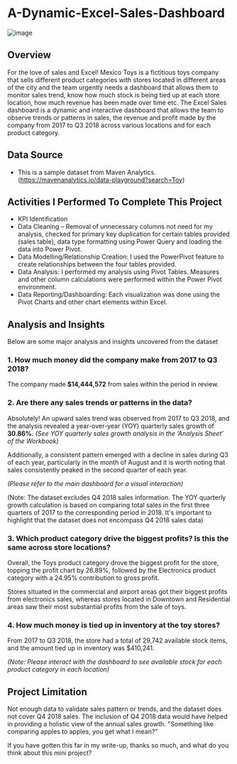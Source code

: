 # A-Dynamic-Excel-Sales-Dashboard


![image](https://github.com/NUgonna/A-Dynamic-Excel-Sales-Dashboard/assets/51289316/05e9f7b9-2fee-465c-a046-104838609b59)


## Overview
For the love of sales and Excel! Mexico Toys  is a fictitious toys company that sells different product categories with stores located in different areas of the city and the team urgently needs a dashboard that allows them to monitor sales trend, know how much stock is being tied up at each store location, how much revenue has been made over time etc.
The Excel Sales dashboard is a dynamic and interactive dashboard that allows the team to observe trends or patterns in sales, the revenue and profit made by the company from 2017 to Q3 2018 across various locations and for each product category. 

## Data Source
* This is a sample dataset from Maven Analytics. (https://mavenanalytics.io/data-playground?search=Toy)

## Activities I Performed To Complete This Project
*	KPI Identification
*	Data Cleaning – Removal of unnecessary columns not need for my analysis, checked for primary key duplication for certain tables provided (sales table), data type formatting using Power Query and loading the data into Power Pivot.
*	Data Modelling/Relationship Creation: I used the PowerPivot feature to create relationships between the four tables provided.
*	Data Analysis: I performed my analysis using Pivot Tables. Measures and other column calculations were performed within the Power Pivot environment.
*	Data Reporting/Dashboarding: Each visualization was done using the Pivot Charts and other chart elements within Excel.

## Analysis and Insights

Below are some major analysis and insights uncovered from the dataset

### 1.	How much money did the company make from 2017 to Q3 2018?

The company made **$14,444,572** from sales within the period in review.

### 2.	Are there any sales trends or patterns in the data?

Absolutely! An upward sales trend was observed from 2017 to Q3 2018, and the analysis revealed a year-over-year (YOY) quarterly sales growth of **30.86%**. 
*(See YOY quarterly sales growth analysis in the ‘Analysis Sheet’ of the Workbook)*

Additionally, a consistent pattern emerged with a decline in sales during Q3 of each year, particularly in the month of August and it is worth noting that sales consistently peaked in the second quarter of each year. 

*(Please refer to the main dashboard for a visual interaction)*

(Note: The dataset excludes Q4 2018 sales information. The YOY quarterly growth calculation is based on comparing total sales in the first three quarters of 2017 to the corresponding period in 2018. It's important to highlight that the dataset does not encompass Q4 2018 sales data)


### 3.	Which product category drive the biggest profits? Is this the same across store locations?

Overall, the Toys product category drove the biggest profit for the store, topping the profit chart by 26.89%, followed by the Electronics product category with a 24.95% contribution to gross profit. 

Stores situated in the commercial and airport areas got their biggest profits from electronics sales, whereas stores located in Downtown and Residential areas saw their most substantial profits from the sale of toys. 


### 4.	How much money is tied up in inventory at the toy stores?

From 2017 to Q3 2018, the store had a total of 29,742 available stock items, and the amount tied up in inventory was $410,241.

*(Note: Please interact with the dashboard to see available stock for each product category in each location)*

## Project Limitation
Not enough data to validate sales pattern or trends, and the dataset does not cover Q4 2018 sales. The inclusion of Q4 2O18 data would have helped in providing a holistic view of the annual sales growth. "Something like comparing apples to apples, you get what I mean?"

If you have gotten this far in my write-up, thanks so much, and what do you think about this mini project?

